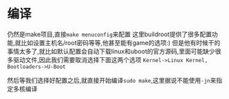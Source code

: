 # 编译
仍然是make项目,直接`make menuconfig`来配置
这里buildroot提供了很多配置功能,就比如设置主机名/root密码等等,他甚至能有game的选项:)
但是他有时候干的事情太多了,就比如默认配置会自动下载linux和uboot的官方源码,里面可能缺少很多驱动文件,因此我们需要取消选择下面这两个选项
`Kernel->Linux Kernel, Bootloaders->U-Boot`

然后等我们选择好配置之后,就直接开始编译`sudo make`,这里据说不能使用`-jn`来指定多核编译
